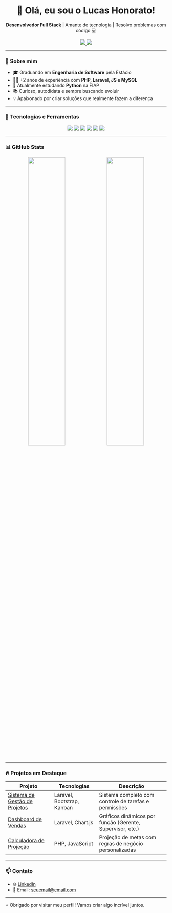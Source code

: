 <h1 align="center">👋 Olá, eu sou o Lucas Honorato!</h1>

<p align="center">
  <strong>Desenvolvedor Full Stack</strong> | Amante de tecnologia | Resolvo problemas com código 💻
</p>

<p align="center">
  <a href="https://linkedin.com/in/seu-link" target="_blank">
    <img src="https://img.shields.io/badge/LinkedIn-0077B5?style=flat&logo=linkedin&logoColor=white" />
  </a>
  <a href="mailto:seuemail@email.com" target="_blank">
    <img src="https://img.shields.io/badge/Email-D14836?style=flat&logo=gmail&logoColor=white" />
  </a>
</p>

---

### 🧠 Sobre mim

- 🎓 Graduando em **Engenharia de Software** pela Estácio  
- 🧑‍💻 +2 anos de experiência com **PHP, Laravel, JS e MySQL**  
- 🚀 Atualmente estudando **Python** na FIAP  
- 📚 Curioso, autodidata e sempre buscando evoluir  
- 💡 Apaixonado por criar soluções que realmente fazem a diferença

---

### 🚀 Tecnologias e Ferramentas

<div align="center">
  <img src="https://img.shields.io/badge/Laravel-E34F26?style=for-the-badge&logo=laravel&logoColor=white" />
  <img src="https://img.shields.io/badge/PHP-777BB4?style=for-the-badge&logo=php&logoColor=white" />
  <img src="https://img.shields.io/badge/JavaScript-F7DF1E?style=for-the-badge&logo=javascript&logoColor=black" />
  <img src="https://img.shields.io/badge/MySQL-4479A1?style=for-the-badge&logo=mysql&logoColor=white" />
  <img src="https://img.shields.io/badge/Bootstrap-7952B3?style=for-the-badge&logo=bootstrap&logoColor=white" />
  <img src="https://img.shields.io/badge/Git-F05032?style=for-the-badge&logo=git&logoColor=white" />
</div>

---

### 📊 GitHub Stats

<p align="center">
  <img src="https://github-readme-stats.vercel.app/api?username=LucasHonoratoS&show_icons=true&theme=tokyonight" width="48%" />
  <img src="https://github-readme-stats.vercel.app/api/top-langs/?username=LucasHonoratoS&layout=compact&theme=tokyonight" width="48%" />
</p>

---

### 🔥 Projetos em Destaque

| Projeto | Tecnologias | Descrição |
|--------|-------------|-----------|
| [Sistema de Gestão de Projetos](https://github.com/LucasHonoratoS/sistema-projetos) | Laravel, Bootstrap, Kanban | Sistema completo com controle de tarefas e permissões |
| [Dashboard de Vendas](https://github.com/LucasHonoratoS/dashboard-vendas) | Laravel, Chart.js | Gráficos dinâmicos por função (Gerente, Supervisor, etc.) |
| [Calculadora de Projeção](https://github.com/LucasHonoratoS/calculadora-vendas) | PHP, JavaScript | Projeção de metas com regras de negócio personalizadas |

---

### 📫 Contato

- 🌐 [LinkedIn](https://linkedin.com/in/seu-link)
- 📧 Email: seuemail@email.com

---

⭐ Obrigado por visitar meu perfil! Vamos criar algo incrível juntos.
